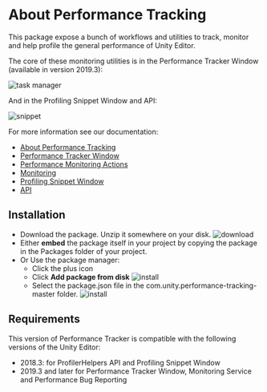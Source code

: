 # About Performance Tracking

This package expose a bunch of workflows and utilities to track, monitor and help profile the general performance of Unity Editor.

The core of these monitoring utilities is in the Performance Tracker Window (available in version 2019.3):

![task manager](Documentation~/images/performance-tracker-window.png)

And in the Profiling Snippet Window and API:

![snippet](Documentation~/images/profiling_snippet_window.gif)

For more information see our documentation:

* [About Performance Tracking](Documentation~/index.md)
* [Performance Tracker Window](Documentation~/performance-tracker-window.md)
* [Performance Monitoring Actions](Documentation~/performance-window-actions.md)
* [Monitoring](Documentation~/monitoring.md)
* [Profiling Snippet Window](Documentation~/profiling-snippet-window.md)
* [API](Documentation~/api.md)

## Installation
- Download the package. Unzip it somewhere on your disk.
![download](Documentation~/images/download.png)
- Either **embed** the package itself in your project by copying the package in the Packages folder of your project.
- Or Use the package manager:
    - Click the plus icon
    - Click **Add package from disk**
    ![install](Documentation~/images/add-package.png)
    - Select the package.json file in the com.unity.performance-tracking-master folder.
    ![install](Documentation~/images/select-package.png)
    
## Requirements

This version of Performance Tracker is compatible with the following versions of the Unity Editor:

* 2018.3: for ProfilerHelpers API and Profiling Snippet Window
* 2019.3 and later for Performance Tracker Window, Monitoring Service and Performance Bug Reporting
